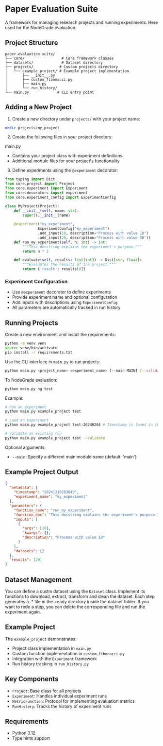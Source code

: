# Paper Evaluation Suite

A framework for managing research projects and running experiments.
Here used for the NodeGrade evaluation.

## Project Structure
```
paper-evaluation-suite/
├── core/                 # Core framework classes
├── datasets/             # Dataset directory
├── projects/            # Custom projects directory
│   └── example_project/ # Example project implementation
│       ├── __init__.py
│       ├── custom_fibonacci.py
│       ├── main.py
│       └── run_history/
└── main.py             # CLI entry point
```

## Adding a New Project

1. Create a new directory under `projects/` with your project name:
```sh
mkdir projects/my_project
```

2. Create the following files in your project directory:



main.py


- Contains your project class with experiment definitions
- Additional module files for your project's functionality

3. Define experiments using the `@experiment` decorator:

```python
from typing import Dict
from core.project import Project
from core.experiment import Experiment
from core.decorators import experiment
from core.experiment_config import ExperimentConfig

class MyProject(Project):
    def __init__(self, name: str):
        super().__init__(name)
    
    @experiment("my_experiment",
               ExperimentConfig("my_experiment")
               .add_input(10, description="Process with value 10")
               .add_input(20, description="Process with value 20"))
    def run_my_experiment(self, n: int) -> int:
        """This docstring explains the experiment's purpose."""
        return n * 2

    def evaluate(self, results: list[int]) -> Dict[str, float]:
        """Evaluates the results of the project."""
        return {'result': results[0]}
```

### Experiment Configuration

- Use `@experiment` decorator to define experiments
- Provide experiment name and optional configuration
- Add inputs with descriptions using `ExperimentConfig`
- All parameters are automatically tracked in run history


## Running Projects
Create a new environment and install the requirements:

```sh
python -m venv venv
source venv/bin/activate
pip install -r requirements.txt
```

Use the CLI interface in `main.py` to run projects:

```sh
python main.py <project_name> <experiment_name> [--main MAIN] [--validate]
```
To NodeGrade evaluation:
```sh
python main.py ng test
```

Example:
```sh
# Run an experiment
python main.py example_project test

# Load an experiment
python main.py example_project test-20240204 # Timestamp is found in the run_history folder

# Validate an existing run
python main.py example_project test --validate
```

Optional arguments:
- `--main`: Specify a different main module name (default: 'main')


## Example Project Output

```json
{
  "metadata": {
    "timestamp": "20241210183649",
    "experiment_name": "my_experiment"
  },
  "parameters": {
    "function_name": "run_my_experiment",
    "function_doc": "This docstring explains the experiment's purpose.",
    "inputs": [
      {
        "args": [10],
        "kwargs": {},
        "description": "Process with value 10"
      }
    ],
    "datasets": {}
  },
  "results": [20]
}
```

## Dataset Management
You can define a custm dataset using the `Dataset` class.
Implement its functions to download, extract, transform and clean the dataset.
Each step generates a .* file in the .ready directory inside the dataset folder.
If you want to redo a step, you can delete the corresponding file and run the experiment again.

## Example Project

The `example_project` demonstrates:
- Project class implementation in `main.py`
- Custom function implementation in `custom_fibonacci.py`
- Integration with the `Experiment` framework
- Run history tracking in `run_history.py`

## Key Components

- `Project`: Base class for all projects
- `Experiment`: Handles individual experiment runs
- `MetricFunction`: Protocol for implementing evaluation metrics
- `RunHistory`: Tracks the history of experiment runs

## Requirements

- Python 3.12
- Type hints support